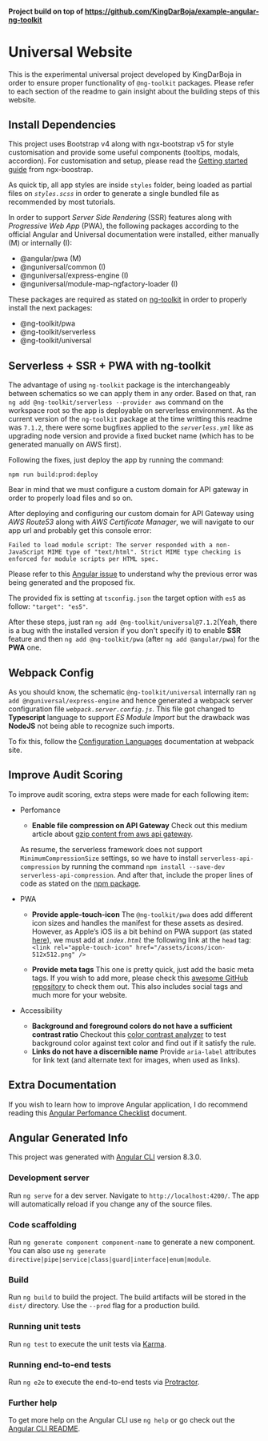 #### Project build on top of https://github.com/KingDarBoja/example-angular-ng-toolkit

# Universal Website

This is the experimental universal project developed by KingDarBoja in order to ensure proper functionality of `@ng-toolkit` packages.
Please refer to each section of the readme to gain insight about the building steps of this website.

## Install Dependencies

This project uses Bootstrap v4 along with ngx-bootstrap v5 for style customisation and provide some useful components (tooltips, modals, accordion). For customisation and setup, please read the [Getting started guide](https://github.com/valor-software/ngx-bootstrap/blob/master/docs/getting-started/bootstrap.md) from ngx-boostrap.

As quick tip, all app styles are inside `styles` folder, being loaded as partial files on _`styles.scss`_ in order to generate a single bundled file as recommended by most tutorials.

In order to support _Server Side Rendering_ (SSR) features along with _Progressive Web App_ (PWA), the following packages according to the official Angular and Universal documentation were installed, either manually (M) or internally (I):

- @angular/pwa (M)
- @nguniversal/common (I)
- @nguniversal/express-engine (I)
- @nguniversal/module-map-ngfactory-loader (I)

These packages are required as stated on [ng-toolkit](https://github.com/maciejtreder/ng-toolkit) in order to properly install the next packages:

- @ng-toolkit/pwa
- @ng-toolkit/serverless
- @ng-toolkit/universal

## Serverless + SSR + PWA with ng-toolkit

The advantage of using `ng-toolkit` package is the interchangeably between schematics so we can apply them in any order. Based on that, ran `ng add @ng-toolkit/serverless --provider aws` command on the workspace root so the app is deployable on serverless environment. As the current version of the `ng-toolkit` package at the time writting this readme was `7.1.2`, there were some bugfixes applied to the _`serverless.yml`_ like as upgrading node version and provide a fixed bucket name (which has to be generated manually on AWS first).

Following the fixes, just deploy the app by running the command:

`npm run build:prod:deploy`

Bear in mind that we must configure a custom domain for API gateway in order to properly load files and so on.

After deploying and configuring our custom domain for API Gateway using _AWS Route53_ along with _AWS Certificate Manager_, we will navigate to our app url and probably get this console error:

`Failed to load module script: The server responded with a non-JavaScript MIME type of "text/html". Strict MIME type checking is enforced for module scripts per HTML spec.`

Please refer to this [Angular issue](https://github.com/angular/angular/issues/30835) to understand why the previous error was being generated and the proposed fix.

The provided fix is setting at `tsconfig.json` the target option with `es5` as follow:
`"target": "es5"`.

After these steps, just ran `ng add @ng-toolkit/universal@7.1.2`(Yeah, there is a bug with the installed version if you don't specify it) to enable **SSR** feature and then `ng add @ng-toolkit/pwa` (after `ng add @angular/pwa`) for the **PWA** one.

## Webpack Config

As you should know, the schematic `@ng-toolkit/universal` internally ran `ng add @nguniversal/express-engine` and hence generated a webpack server configuration file _`webpack.server.config.js`_. This file got changed to **Typescript** language to support _ES Module Import_ but the drawback was **NodeJS** not being able to recognize such imports.

To fix this, follow the [Configuration Languages](https://webpack.js.org/configuration/configuration-languages/) documentation at webpack site.

## Improve Audit Scoring

To improve audit scoring, extra steps were made for each following item:

- Perfomance

    - **Enable file compression on API Gateway**
    Check out this medium article about [gzip content from aws api gateway](https://medium.com/@OneMuppet_/gzip-deflate-content-from-aws-api-gateway-using-serverless-36e208da4270).

    As resume, the serverless framework does not support `MinimumCompressionSize` settings, so we have to install `serverless-api-compression` by running the command `npm install --save-dev serverless-api-compression`. And after that, include the proper lines of code as stated on the [npm package](https://www.npmjs.com/package/serverless-api-compression).

- PWA

    - **Provide apple-touch-icon**
        The `@ng-toolkit/pwa` does add different icon sizes and handles the manifest for these assets as desired. However, as Apple’s iOS iis a bit behind on PWA support (as stated [here](https://stackoverflow.com/questions/52302780/ios-12-pwa-support)), we must add at _`index.html`_ the following link at the `head` tag:
        `<link rel="apple-touch-icon" href="/assets/icons/icon-512x512.png" />`

    - **Provide meta tags**
        This one is pretty quick, just add the basic meta tags. If you wish to add more, please check this [awesome GitHub repository](https://github.com/joshbuchea/HEAD) to check them out. This also includes social tags and much more for your website.

- Accessibility

    - **Background and foreground colors do not have a sufficient contrast ratio**
    Checkout this [color contrast analyzer](https://dequeuniversity.com/rules/axe/3.3/color-contrast) to test background color against text color and find out if it satisfy the rule.
    - **Links do not have a discernible name**
    Provide `aria-label` attributes for link text (and alternate text for images, when used as links).

## Extra Documentation

If you wish to learn how to improve Angular application, I do recommend reading this [Angular Perfomance Checklist](https://github.com/mgechev/angular-performance-checklist/blob/master/README.es-ES.md) document.

## Angular Generated Info

This project was generated with [Angular CLI](https://github.com/angular/angular-cli) version 8.3.0.

### Development server

Run `ng serve` for a dev server. Navigate to `http://localhost:4200/`. The app will automatically reload if you change any of the source files.

### Code scaffolding

Run `ng generate component component-name` to generate a new component. You can also use `ng generate directive|pipe|service|class|guard|interface|enum|module`.

### Build

Run `ng build` to build the project. The build artifacts will be stored in the `dist/` directory. Use the `--prod` flag for a production build.

### Running unit tests

Run `ng test` to execute the unit tests via [Karma](https://karma-runner.github.io).

### Running end-to-end tests

Run `ng e2e` to execute the end-to-end tests via [Protractor](http://www.protractortest.org/).

### Further help

To get more help on the Angular CLI use `ng help` or go check out the [Angular CLI README](https://github.com/angular/angular-cli/blob/master/README.md).